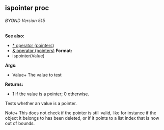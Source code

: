 ## ispointer proc 
###### BYOND Version 515
**See also:**
+   [\* operator (pointers)](/ref/operator/*.md) 
+   [& operator (pointers)](/ref/operator/&.md) <!-- -->
**Format:**
+   ispointer(Value)
<!-- -->
**Args:**
+   Value+ The value to test
<!-- -->
**Returns:**
+   1 if the value is a pointer; 0 otherwise.


Tests whether an value is a pointer. 

Note+ This does
not check if the pointer is still valid, like for instance if the object
it belongs to has been deleted, or if it points to a list index that is
now out of bounds.
